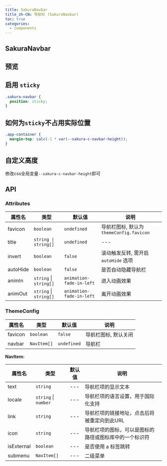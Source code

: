 ```yaml
---
title: SakuraNavbar
title_zh-CN: 导航栏 (SakuraNavbar)
toc: true
categories:
  - components
---
```


## SakuraNavbar

## 预览

<SakuraNavbarPG />

## 启用 `sticky`

```scss
.sakura-navbar {
  position: sticky;
}
```

## 如何为`sticky`不占用实际位置

```scss
.app-container {
  margin-top: calc(-1 * var(--sakura-c-navbar-height));
}
```

## 自定义高度

修改css全局变量`--sakura-c-navbar-height`即可

## API

### Attributes

| 属性名   | 类型                   | 默认值                   | 说明                                     |
| -------- | ---------------------- | ------------------------ | ---------------------------------------- |
| favicon  | `boolean`              | `undefined`              | 导航栏图标, 默认为 `themeConfig.favicon` |
| title    | `string \| string[]`   | `undefined`              | ---                                      |
| invert   | `boolean`              | `false`                  | 滚动触发反转, 需开启 `autoHide` 选项     |
| autoHide | `boolean`              | `false`                  | 是否自动隐藏导航栏                       |
| animIn   | `string` \| `string[]` | `animation-fade-in-left` | 进入动画效果                             |
| animOut  | `string` \| `string[]` | `animation-fade-in-left` | 离开动画效果                             |

### ThemeConfig

| 属性名  | 类型        | 默认值      | 说明                 |
| ------- | ----------- | ----------- | -------------------- |
| favicon | `boolean`   | `false`     | 导航栏图标, 默认关闭 |
| navbar  | `NavItem[]` | `undefined` | 导航栏               |

**NavItem:**

| 属性名     | 类型                 | 默认值 | 说明                                                   |
| ---------- | -------------------- | ------ | ------------------------------------------------------ |
| text       | `string`             | ---    | 导航栏项的显示文本                                     |
| locale     | `string` \| `number` | ---    | 导航栏项的语言设置，用于国际化支持                     |
| link       | `string`             | ---    | 导航栏项的链接地址，点击后将被重定向到此URL            |
| icon       | `string`             | ---    | 导航栏项的图标，可以是图标的路径或图标库中的一个标识符 |
| isExternal | `boolean`            | ---    | 是否使用 a 标签跳转                                    |
| submenu    | `NavItem[]`          | ---    | 二级菜单                                               |
